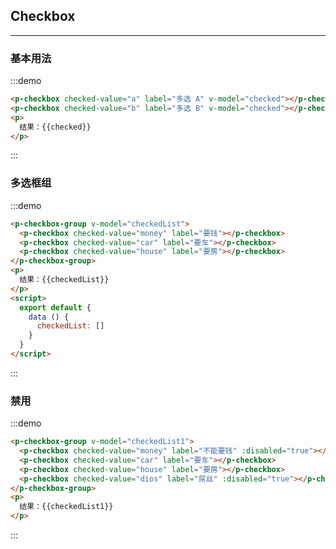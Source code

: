 <script>
  export default {
    data () {
      return {
        checked: [],
        checkedList: [],
        checkedList1: ['dios']
      }
    }
  }
</script>
## Checkbox
---

### 基本用法

:::demo
```html
<p-checkbox checked-value="a" label="多选 A" v-model="checked"></p-checkbox>
<p-checkbox checked-value="b" label="多选 B" v-model="checked"></p-checkbox>
<p>
  结果：{{checked}}
</p>

```
:::

### 多选框组

:::demo
```html
<p-checkbox-group v-model="checkedList">
  <p-checkbox checked-value="money" label="要钱"></p-checkbox>
  <p-checkbox checked-value="car" label="要车"></p-checkbox>
  <p-checkbox checked-value="house" label="要房"></p-checkbox>
</p-checkbox-group>
<p>
  结果：{{checkedList}}
</p>
<script>
  export default {
    data () {
      checkedList: []
    }
  }
</script>
```
:::

### 禁用

:::demo
```html
<p-checkbox-group v-model="checkedList1">
  <p-checkbox checked-value="money" label="不能要钱" :disabled="true"></p-checkbox>
  <p-checkbox checked-value="car" label="要车"></p-checkbox>
  <p-checkbox checked-value="house" label="要房"></p-checkbox>
  <p-checkbox checked-value="dios" label="屌丝" :disabled="true"></p-checkbox>
</p-checkbox-group>
<p>
  结果：{{checkedList1}}
</p>

```
:::

